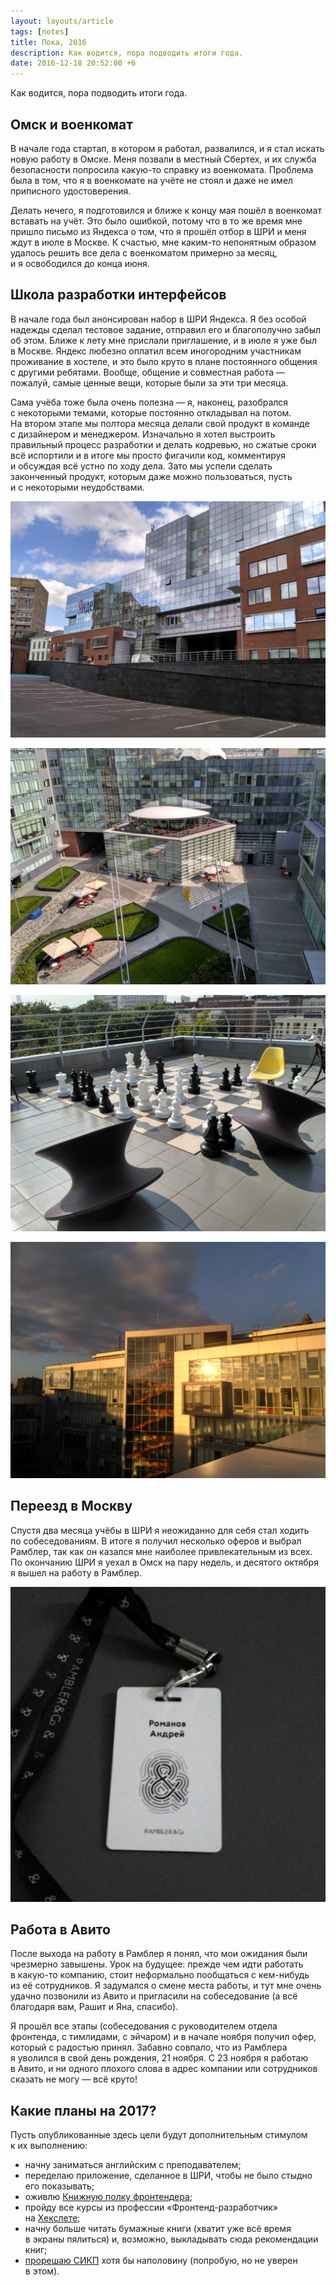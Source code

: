 ```yaml
---
layout: layouts/article
tags: [notes]
title: Пока, 2016
description: Как водится, пора подводить итоги года.
date: 2016-12-18 20:52:00 +6
---
```

<p class="subtitle">Как водится, пора подводить итоги года.</p>

## Омск и военкомат

В начале года стартап, в котором я работал, развалился, и я стал искать новую работу в Омске. Меня позвали в местный Сбертех, и их служба безопасности попросила какую-то справку из военкомата. Проблема была в том, что я в военкомате на учёте не стоял и даже не имел приписного удостоверения.

Делать нечего, я подготовился и ближе к концу мая пошёл в военкомат вставать на учёт. Это было ошибкой, потому что в то же время мне пришло письмо из Яндекса о том, что я прошёл отбор в ШРИ и меня ждут в июле в Москве. К счастью, мне каким-то непонятным образом удалось решить все дела с военкоматом примерно за месяц, и я освободился до конца июня.

## Школа разработки интерфейсов

В начале года был анонсирован набор в ШРИ Яндекса. Я без особой надежды сделал тестовое задание, отправил его и благополучно забыл об этом. Ближе к лету мне прислали приглашение, и в июле я уже был в Москве. Яндекс любезно оплатил всем иногородним участникам проживание в хостеле, и это было круто в плане постоянного общения с другими ребятами. Вообще, общение и совместная работа — пожалуй, самые ценные вещи, которые были за эти три месяца.

Сама учёба тоже была очень полезна — я, наконец, разобрался с некоторыми темами, которые постоянно откладывал на потом. На втором этапе мы полтора месяца делали свой продукт в команде с дизайнером и менеджером. Изначально я хотел выстроить правильный процесс разработки и делать кодревью, но сжатые сроки всё испортили и в итоге мы просто фигачили код, комментируя и обсуждая всё устно по ходу дела. Зато мы успели сделать законченный продукт, которым даже можно пользоваться, пусть и с некоторыми неудобствами.

![Московский офис Яндекса](assets/yandex_01.jpg)

![Двор московского офиса Яндекса](assets/yandex_02.jpg)

![Шахматы на крыше московского офиса Яндекса](assets/yandex_03.jpg)

![Отражение заката в окнах московского офиса Яндекса](assets/yandex_04.jpg)

## Переезд в Москву

Спустя два месяца учёбы в ШРИ я неожиданно для себя стал ходить по собеседованиям. В итоге я получил несколько оферов и выбрал Рамблер, так как он казался мне наиболее привлекательным из всех. По окончанию ШРИ я уехал в Омск на пару недель, и десятого октября я вышел на работу в Рамблер.

![Бейджик сотрудника Рамблера](assets/rambler.png)

## Работа в Авито

После выхода на работу в Рамблер я понял, что мои ожидания были чрезмерно завышены. Урок на будущее: прежде чем идти работать в какую-то компанию, стоит неформально пообщаться с кем-нибудь из её сотрудников. Я задумался о смене места работы, и тут мне очень удачно позвонили из Авито и пригласили на собеседование (а всё благодаря вам, Рашит и Яна, спасибо).

Я прошёл все этапы (собеседования с руководителем отдела фронтенда, с тимлидами, с эйчаром) и в начале ноября получил офер, который с радостью принял. Забавно совпало, что из Рамблера я уволился в свой день рождения, 21 ноября. С 23 ноября я работаю в Авито, и ни одного плохого слова в адрес компании или сотрудников сказать не могу — всё круто!

## Какие планы на 2017?

Пусть опубликованные здесь цели будут дополнительным стимулом к их выполнению:

- начну заниматься английским с преподавателем;
- переделаю приложение, сделанное в ШРИ, чтобы не было стыдно его показывать;
- оживлю [Книжную полку фронтендера](http://frontendbookshelf.ru/);
- пройду все курсы из профессии «Фронтенд-разработчик» на [Хекслете](https://ru.hexlet.io/u/andrew-r);
- начну больше читать бумажные книги (хватит уже всё время в экраны пялиться) и, возможно, выкладывать сюда рекомендации книг;
- [прорешаю СИКП](https://github.com/andrew—r/sicp) хотя бы наполовину (попробую, но не уверен в этом).
